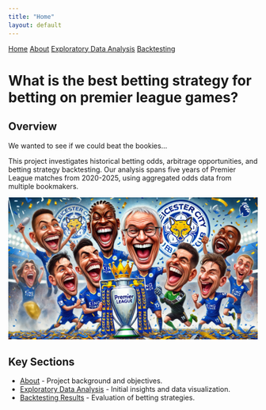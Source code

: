 ```yaml
---
title: "Home"
layout: default
---
```


<link rel="stylesheet" type="text/css" href="./assets/css/style.css">

<div class="header">
    <a href="index.html">Home</a>
    <a href="about.html">About</a>
    <a href="eda.html">Exploratory Data Analysis</a>
    <a href="backtesting.html">Backtesting</a>
</div>

# What is the best betting strategy for betting on premier league games?

## Overview

We wanted to see if we could beat the bookies...

This project investigates historical betting odds, arbitrage opportunities, and betting strategy backtesting. Our analysis spans five years of Premier League matches from 2020-2025, using aggregated odds data from multiple bookmakers.

![alt text](project_image.webp)


## Key Sections
- [About](about.html) - Project background and objectives.
- [Exploratory Data Analysis](eda.html) - Initial insights and data visualization.
- [Backtesting Results](backtesting.html) - Evaluation of betting strategies.
